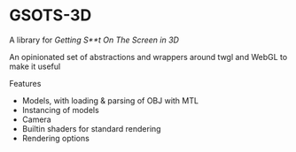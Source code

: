 # GSOTS-3D

A library for *Getting S&ast;&ast;t On The Screen in 3D*

An opinionated set of abstractions and wrappers around twgl and WebGL to make it useful 

Features
- Models, with loading & parsing of OBJ with MTL
- Instancing of models
- Camera
- Builtin shaders for standard rendering
- Rendering options